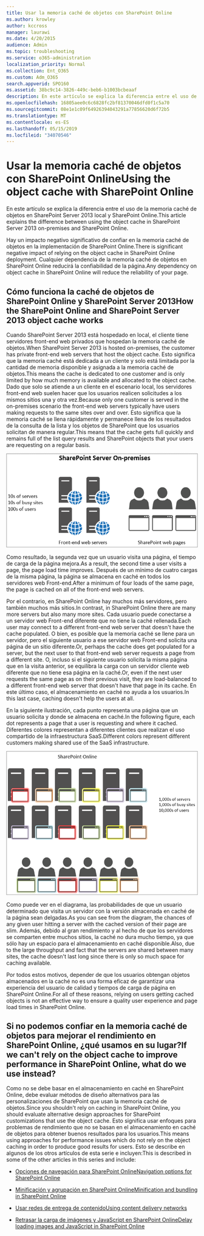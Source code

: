 ```yaml
---
title: Usar la memoria caché de objetos con SharePoint Online
ms.author: krowley
author: kccross
manager: laurawi
ms.date: 4/20/2015
audience: Admin
ms.topic: troubleshooting
ms.service: o365-administration
localization_priority: Normal
ms.collection: Ent_O365
ms.custom: Adm_O365
search.appverid: SPO160
ms.assetid: 38bc9c14-3826-449c-beb6-b1003bcbeaaf
description: En este artículo se explica la diferencia entre el uso de la memoria caché de objetos en SharePoint Server 2013 local y SharePoint Online.
ms.openlocfilehash: 16805aee0c6c6828fc2bf81370046dfd0f1c5a70
ms.sourcegitcommit: 08e1e1c09f64926394043291a77856620d6f72b5
ms.translationtype: MT
ms.contentlocale: es-ES
ms.lasthandoff: 05/15/2019
ms.locfileid: "34070546"
---
```

# <a name="using-the-object-cache-with-sharepoint-online"></a><span data-ttu-id="995b9-103">Usar la memoria caché de objetos con SharePoint Online</span><span class="sxs-lookup"><span data-stu-id="995b9-103">Using the object cache with SharePoint Online</span></span>

<span data-ttu-id="995b9-104">En este artículo se explica la diferencia entre el uso de la memoria caché de objetos en SharePoint Server 2013 local y SharePoint Online.</span><span class="sxs-lookup"><span data-stu-id="995b9-104">This article explains the difference between using the object cache in SharePoint Server 2013 on-premises and SharePoint Online.</span></span>
  
<span data-ttu-id="995b9-105">Hay un impacto negativo significativo de confiar en la memoria caché de objetos en la implementación de SharePoint Online.</span><span class="sxs-lookup"><span data-stu-id="995b9-105">There is significant negative impact of relying on the object cache in SharePoint Online deployment.</span></span> <span data-ttu-id="995b9-106">Cualquier dependencia de la memoria caché de objetos en SharePoint Online reducirá la confiabilidad de la página.</span><span class="sxs-lookup"><span data-stu-id="995b9-106">Any dependency on object cache in SharePoint Online will reduce the reliability of your page.</span></span> 
  
## <a name="how-the-sharepoint-online-and-sharepoint-server-2013-object-cache-works"></a><span data-ttu-id="995b9-107">Cómo funciona la caché de objetos de SharePoint Online y SharePoint Server 2013</span><span class="sxs-lookup"><span data-stu-id="995b9-107">How the SharePoint Online and SharePoint Server 2013 object cache works</span></span>

<span data-ttu-id="995b9-108">Cuando SharePoint Server 2013 está hospedado en local, el cliente tiene servidores front-end web privados que hospedan la memoria caché de objetos.</span><span class="sxs-lookup"><span data-stu-id="995b9-108">When SharePoint Server 2013 is hosted on-premises, the customer has private front-end web servers that host the object cache.</span></span> <span data-ttu-id="995b9-109">Esto significa que la memoria caché está dedicada a un cliente y solo está limitada por la cantidad de memoria disponible y asignada a la memoria caché de objetos.</span><span class="sxs-lookup"><span data-stu-id="995b9-109">This means the cache is dedicated to one customer and is only limited by how much memory is available and allocated to the object cache.</span></span> <span data-ttu-id="995b9-110">Dado que solo se atiende a un cliente en el escenario local, los servidores front-end web suelen hacer que los usuarios realicen solicitudes a los mismos sitios una y otra vez.</span><span class="sxs-lookup"><span data-stu-id="995b9-110">Because only one customer is served in the on-premises scenario the front-end web servers typically have users making requests to the same sites over and over.</span></span> <span data-ttu-id="995b9-111">Esto significa que la memoria caché se llena rápidamente y permanece llena de los resultados de la consulta de la lista y los objetos de SharePoint que los usuarios solicitan de manera regular.</span><span class="sxs-lookup"><span data-stu-id="995b9-111">This means that the cache gets full quickly and remains full of the list query results and SharePoint objects that your users are requesting on a regular basis.</span></span>
  
![Muestra el tráfico y la carga a los servidores locales front-end web](media/a0d38b36-4909-4abb-8d4e-4930814bb3de.png)
  
<span data-ttu-id="995b9-113">Como resultado, la segunda vez que un usuario visita una página, el tiempo de carga de la página mejora.</span><span class="sxs-lookup"><span data-stu-id="995b9-113">As a result, the second time a user visits a page, the page load time improves.</span></span> <span data-ttu-id="995b9-114">Después de un mínimo de cuatro cargas de la misma página, la página se almacena en caché en todos los servidores web Front-end.</span><span class="sxs-lookup"><span data-stu-id="995b9-114">After a minimum of four loads of the same page, the page is cached on all of the front-end web servers.</span></span>
  
<span data-ttu-id="995b9-115">Por el contrario, en SharePoint Online hay muchos más servidores, pero también muchos más sitios.</span><span class="sxs-lookup"><span data-stu-id="995b9-115">In contrast, in SharePoint Online there are many more servers but also many more sites.</span></span> <span data-ttu-id="995b9-116">Cada usuario puede conectarse a un servidor web Front-end diferente que no tiene la caché rellenada.</span><span class="sxs-lookup"><span data-stu-id="995b9-116">Each user may connect to a different front-end web server that doesn't have the cache populated.</span></span> <span data-ttu-id="995b9-117">O bien, es posible que la memoria caché se llene para un servidor, pero el siguiente usuario a ese servidor web Front-end solicita una página de un sitio diferente.</span><span class="sxs-lookup"><span data-stu-id="995b9-117">Or, perhaps the cache does get populated for a server, but the next user to that front-end web server requests a page from a different site.</span></span> <span data-ttu-id="995b9-118">O, incluso si el siguiente usuario solicita la misma página que en la visita anterior, se equilibra la carga con un servidor cliente web diferente que no tiene esa página en la caché.</span><span class="sxs-lookup"><span data-stu-id="995b9-118">Or, even if the next user requests the same page as on their previous visit, they are load-balanced to a different front-end web server that doesn't have that page in its cache.</span></span> <span data-ttu-id="995b9-119">En este último caso, el almacenamiento en caché no ayuda a los usuarios.</span><span class="sxs-lookup"><span data-stu-id="995b9-119">In this last case, caching doesn't help the users at all.</span></span>
  
<span data-ttu-id="995b9-120">En la siguiente ilustración, cada punto representa una página que un usuario solicita y donde se almacena en caché.</span><span class="sxs-lookup"><span data-stu-id="995b9-120">In the following figure, each dot represents a page that a user is requesting and where it cached.</span></span> <span data-ttu-id="995b9-121">Diferentes colores representan a diferentes clientes que realizan el uso compartido de la infraestructura SaaS.</span><span class="sxs-lookup"><span data-stu-id="995b9-121">Different colors represent different customers making shared use of the SaaS infrastructure.</span></span>
  
![Muestra los resultados de almacenamiento en memoria caché de objetos en SharePoint Online](media/25d04011-ef83-4cb7-9e04-a6ed490f63c3.png)
  
<span data-ttu-id="995b9-123">Como puede ver en el diagrama, las probabilidades de que un usuario determinado que visita un servidor con la versión almacenada en caché de la página sean delgadas.</span><span class="sxs-lookup"><span data-stu-id="995b9-123">As you can see from the diagram, the chances of any given user hitting a server with the cached version of their page are slim.</span></span> <span data-ttu-id="995b9-124">Además, debido al gran rendimiento y al hecho de que los servidores se comparten entre muchos sitios, la caché no dura mucho tiempo, ya que sólo hay un espacio para el almacenamiento en caché disponible.</span><span class="sxs-lookup"><span data-stu-id="995b9-124">Also, due to the large throughput and fact that the servers are shared between many sites, the cache doesn't last long since there is only so much space for caching available.</span></span>
  
<span data-ttu-id="995b9-125">Por todos estos motivos, depender de que los usuarios obtengan objetos almacenados en la caché no es una forma eficaz de garantizar una experiencia del usuario de calidad y tiempos de carga de página en SharePoint Online.</span><span class="sxs-lookup"><span data-stu-id="995b9-125">For all of these reasons, relying on users getting cached objects is not an effective way to ensure a quality user experience and page load times in SharePoint Online.</span></span>
  
## <a name="if-we-cant-rely-on-the-object-cache-to-improve-performance-in-sharepoint-online-what-do-we-use-instead"></a><span data-ttu-id="995b9-126">Si no podemos confiar en la memoria caché de objetos para mejorar el rendimiento en SharePoint Online, ¿qué usamos en su lugar?</span><span class="sxs-lookup"><span data-stu-id="995b9-126">If we can't rely on the object cache to improve performance in SharePoint Online, what do we use instead?</span></span>

<span data-ttu-id="995b9-127">Como no se debe basar en el almacenamiento en caché en SharePoint Online, debe evaluar métodos de diseño alternativos para las personalizaciones de SharePoint que usan la memoria caché de objetos.</span><span class="sxs-lookup"><span data-stu-id="995b9-127">Since you shouldn't rely on caching in SharePoint Online, you should evaluate alternative design approaches for SharePoint customizations that use the object cache.</span></span> <span data-ttu-id="995b9-128">Esto significa usar enfoques para problemas de rendimiento que no se basan en el almacenamiento en caché de objetos para obtener buenos resultados para los usuarios.</span><span class="sxs-lookup"><span data-stu-id="995b9-128">This means using approaches for performance issues which do not rely on the object caching in order to produce good results for users.</span></span> <span data-ttu-id="995b9-129">Esto se describe en algunos de los otros artículos de esta serie e incluyen:</span><span class="sxs-lookup"><span data-stu-id="995b9-129">This is described in some of the other articles in this series and include:</span></span>
  
- [<span data-ttu-id="995b9-130">Opciones de navegación para SharePoint Online</span><span class="sxs-lookup"><span data-stu-id="995b9-130">Navigation options for SharePoint Online</span></span>](navigation-options-for-sharepoint-online.md)
    
- [<span data-ttu-id="995b9-131">Minificación y agrupación en SharePoint Online</span><span class="sxs-lookup"><span data-stu-id="995b9-131">Minification and bundling in SharePoint Online</span></span>](minification-and-bundling-in-sharepoint-online.md)
    
- [<span data-ttu-id="995b9-132">Usar redes de entrega de contenido</span><span class="sxs-lookup"><span data-stu-id="995b9-132">Using content delivery networks</span></span>](using-content-delivery-networks-with-sharepoint-online.md)
    
- [<span data-ttu-id="995b9-133">Retrasar la carga de imágenes y JavaScript en SharePoint Online</span><span class="sxs-lookup"><span data-stu-id="995b9-133">Delay loading images and JavaScript in SharePoint Online</span></span>](delay-loading-images-and-javascript-in-sharepoint-online.md)
    

